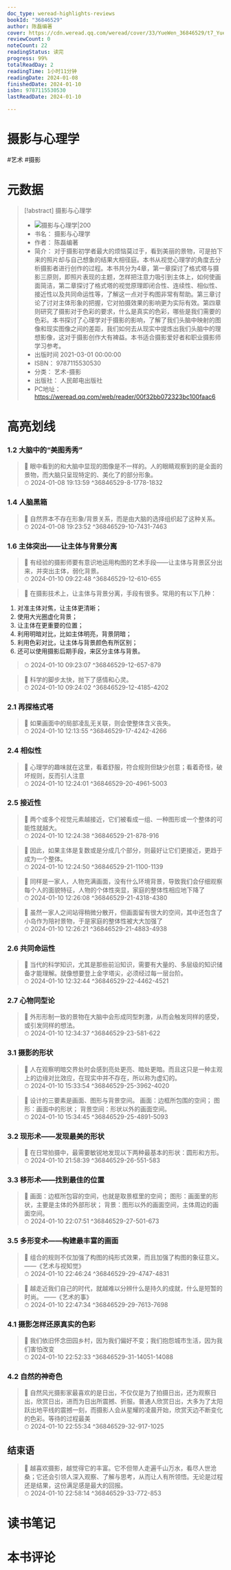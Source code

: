 ```yaml
---
doc_type: weread-highlights-reviews
bookId: "36846529"
author: 陈磊编著
cover: https://cdn.weread.qq.com/weread/cover/33/YueWen_36846529/t7_YueWen_36846529.jpg
reviewCount: 0
noteCount: 22
readingStatus: 读完
progress: 99%
totalReadDay: 2
readingTime: 1小时11分钟
readingDate: 2024-01-08
finishedDate: 2024-01-10
isbn: 9787115530530
lastReadDate: 2024-01-10

---
```


# 摄影与心理学


#艺术 #摄影

# 元数据
> [!abstract] 摄影与心理学
> - ![ 摄影与心理学|200](https://cdn.weread.qq.com/weread/cover/33/YueWen_36846529/t7_YueWen_36846529.jpg)
> - 书名： 摄影与心理学
> - 作者： 陈磊编著
> - 简介： 对于摄影初学者最大的烦恼莫过于，看到美丽的景物，可是拍下来的照片却与自己想象的结果大相径庭。本书从视觉心理学的角度去分析摄影者进行创作的过程。本书共分为4章，第一章探讨了格式塔与摄影三原则，即照片表现的主题，怎样把注意力吸引到主体上，如何使画面简洁，第二章探讨了格式塔的视觉原理即闭合性、连续性、相似性、接近性以及共同命运性等，了解这一点对于构图非常有帮助。第三章讨论了讨对主体形象的把握，它对拍摄效果的影响更为实际有效。第四章则研究了摄影对于色彩的要求，什么是真实的色彩，哪些是我们需要的色彩。本书探讨了心理学对于摄影的影响，了解了我们头脑中映射的图像和现实图像之间的差距，我们如何去从现实中提炼出我们头脑中的理想影像，这对于摄影创作大有裨益。本书适合摄影爱好者和职业摄影师学习参考。
> - 出版时间 2021-03-01 00:00:00
> - ISBN： 9787115530530
> - 分类： 艺术-摄影
> - 出版社： 人民邮电出版社
> - PC地址：https://weread.qq.com/web/reader/00f32bb072323bc100faac6

# 高亮划线


### 1.2 大脑中的“美图秀秀”

> 📌 眼中看到的和大脑中显现的图像是不一样的。人的眼睛观察到的是全面的景物，而大脑只呈现特定的、美化了的部分形象。  
> ⏱ 2024-01-08 19:13:59 ^36846529-8-1778-1832

### 1.4 人脑黑箱

> 📌 自然界本不存在形象/背景关系，而是由大脑的选择组织起了这种关系。  
> ⏱ 2024-01-08 19:23:52 ^36846529-10-7431-7463

### 1.6 主体突出——让主体与背景分离

> 📌 有经验的摄影师要有意识地运用构图的艺术手段——让主体与背景区分出来，并突出主体，弱化背景。  
> ⏱ 2024-01-10 09:22:48 ^36846529-12-610-655

> 📌 在摄影技术上，让主体与背景分离，手段有很多。常用的有以下几种：
1. 对准主体对焦，让主体更清晰；
2. 使用大光圈虚化背景；
3. 让主体在更重要的位置；
4. 利用明暗对比，比如主体明亮，背景阴暗；
5. 利用色彩对比，让主体与背景颜色有所区别；
6. 还可以使用摄影后期手段，来区分主体与背景。  
> ⏱ 2024-01-10 09:23:07 ^36846529-12-657-879

> 📌 科学的脚步太快，抛下了感情和心灵。  
> ⏱ 2024-01-10 09:24:02 ^36846529-12-4185-4202

### 2.1 再探格式塔

> 📌 如果画面中的局部凌乱无关联，则会使整体含义丧失。  
> ⏱ 2024-01-10 12:13:55 ^36846529-17-4242-4266

### 2.4 相似性

> 📌 心理学的趣味就在这里，看着舒服，符合规则但缺少创意；看着奇怪，破坏规则，反而引人注意  
> ⏱ 2024-01-10 12:24:01 ^36846529-20-4961-5003

### 2.5 接近性

> 📌 两个或多个视觉元素越接近，它们被看成一组、一种图形或一个整体的可能性就越大。  
> ⏱ 2024-01-10 12:24:38 ^36846529-21-878-916

> 📌 因此，如果主体是复数或是分成几个部分，则最好让它们更接近，更趋于成为一个整体。  
> ⏱ 2024-01-10 12:24:50 ^36846529-21-1100-1139

> 📌 同样是一家人，人物充满画面，没有什么环境背景，导致我们会仔细观察每个人的面貌特征，人物的个体性突显，家庭的整体性相应地下降了  
> ⏱ 2024-01-10 12:26:08 ^36846529-21-4318-4380

> 📌 虽然一家人之间站得稍微分散开，但画面留有很大的空间，其中还包含了小岛作为陪衬景物，于是家庭的整体性被大大加强了  
> ⏱ 2024-01-10 12:26:21 ^36846529-21-4883-4938

### 2.6 共同命运性

> 📌 当代的科学知识，尤其是那些前沿知识，需要有大量的、多层级的知识储备才能理解。就像想要登上金字塔尖，必须经过每一层台阶。  
> ⏱ 2024-01-10 12:32:44 ^36846529-22-4462-4521

### 2.7 心物同型论

> 📌 外形形制一致的景物在大脑中会形成同型刺激，从而会触发同样的感受，或引发同样的想法。  
> ⏱ 2024-01-10 12:34:37 ^36846529-23-581-622

### 3.1 摄影的形状

> 📌 人在观察明暗交界处时会感到亮处更亮、暗处更暗。而且这只是一种主观上的边缘对比效应，在现实中并不存在，所以称为虚幻的。  
> ⏱ 2024-01-10 15:33:54 ^36846529-25-3962-4020

> 📌 设计的三要素是画面、图形与背景空间。
画面：边框所包围的空间；
图形：画面中的形状；
背景空间：形状以外的画面空间。  
> ⏱ 2024-01-10 15:34:45 ^36846529-25-4891-5093

### 3.2 现形术——发现最美的形状

> 📌 在日常拍摄中，最需要敏锐地发现以下两种最基本的形状：圆形和方形。  
> ⏱ 2024-01-10 21:58:39 ^36846529-26-551-583

### 3.3 移形术——找到最佳的位置

> 📌 画面：边框所包容的空间，也就是取景框里的空间；
图形：画面里的形状，主要是主体的外部形状；
背景：图形以外的画面空间，主体周边的画面空间。  
> ⏱ 2024-01-10 22:07:51 ^36846529-27-501-673

### 3.5 多形变术——构建最丰富的画面

> 📌 组合的规则不仅加强了构图的纯形式效果，而且加强了构图的象征意义。
——《艺术与视知觉》  
> ⏱ 2024-01-10 22:46:24 ^36846529-29-4747-4831

> 📌 越走近我们自己的时代，就越难以分辨什么是持久的成就，什么是短暂的时尚。
——《艺术的事》  
> ⏱ 2024-01-10 22:47:34 ^36846529-29-7613-7698

### 4.1 摄影怎样还原真实的色彩

> 📌 我们依旧怀念田园乡村，因为我们偏好不变；我们抱怨城市生活，因为我们害怕改变  
> ⏱ 2024-01-10 22:52:33 ^36846529-31-14051-14088

### 4.2 自然的神奇色

> 📌 自然风光摄影家最喜欢的是日出，不仅仅是为了拍摄日出，还为观察日出，欣赏日出，进而为日出所震撼、折服。普通人欣赏日出，大多为了太阳跃出地平线的震撼一刻，而摄影人会从星耀的凌晨开始，欣赏天边不断变化的色彩。等待的过程最美  
> ⏱ 2024-01-10 22:55:34 ^36846529-32-917-1025

## 结束语

> 📌 越喜欢摄影，越觉得它的丰富。它不但带人走遍千山万水，看尽人世沧桑；它还会引领人深入观察、了解与思考，从而让人有所领悟。无论是过程还是结果，这份满足感是最大的回报。  
> ⏱ 2024-01-10 22:58:14 ^36846529-33-772-853



# 读书笔记




# 本书评论

